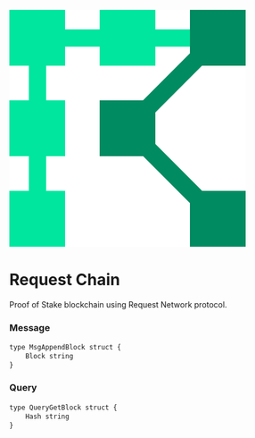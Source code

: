 ![Request Chain](requestChain.png)

# Request Chain

Proof of Stake blockchain using Request Network protocol.



### Message


```
type MsgAppendBlock struct {
	Block string
}
```



### Query

```
type QueryGetBlock struct {
	Hash string
}
```
